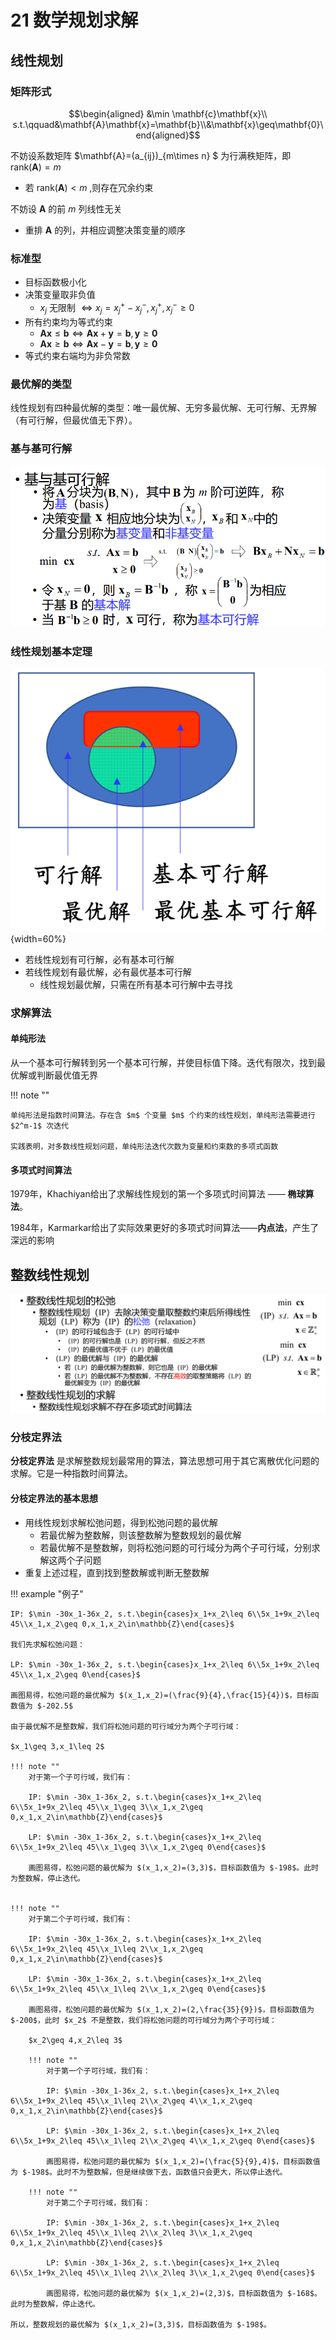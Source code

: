 # 21 数学规划求解

## 线性规划

### 矩阵形式

$$\begin{aligned}
&\min \mathbf{c}\mathbf{x}\\
s.t.\qquad&\mathbf{A}\mathbf{x}=\mathbf{b}\\&\mathbf{x}\geq\mathbf{0}\end{aligned}$$

不妨设系数矩阵 $\mathbf{A}=(a_{ij})_{m\times n} $ 为行满秩矩阵，即 $\text{rank}(\mathbf{A})=m$

- 若 $\text{rank}( \mathbf{A} ) < m$ ,则存在冗余约束 

不妨设 $\mathbf{A}$ 的前 $m$ 列线性无关

-  重排 $\mathbf{A}$ 的列，并相应调整决策变量的顺序

### 标准型

- 目标函数极小化
- 决策变量取非负值
    - $x_j$ 无限制 $\Leftrightarrow x_j=x_j^+-x_j^-,x_j^+,x_j^-\geq0$
- 所有约束均为等式约束
    - $\mathbf{A}\mathbf{x}\leq\mathbf{b}\Leftrightarrow\mathbf{A}\mathbf{x}+\mathbf{y}=\mathbf{b},\mathbf{y}\geq\mathbf{0}$
    - $\mathbf{A}\mathbf{x}\geq\mathbf{b}\Leftrightarrow\mathbf{A}\mathbf{x}-\mathbf{y}=\mathbf{b},\mathbf{y}\geq\mathbf{0}$
- 等式约束右端均为非负常数

### 最优解的类型

线性规划有四种最优解的类型：唯一最优解、无穷多最优解、无可行解、无界解（有可行解，但最优值无下界）。

### 基与基可行解

![Alt text](images/image-97.png)

### 线性规划基本定理

![Alt text](images/image-98.png){width=60%}

- 若线性规划有可行解，必有基本可行解
- 若线性规划有最优解，必有最优基本可行解
    - 线性规划最优解，只需在所有基本可行解中去寻找

### 求解算法

#### 单纯形法

从一个基本可行解转到另一个基本可行解，并使目标值下降。迭代有限次，找到最优解或判断最优值无界

!!! note ""

    单纯形法是指数时间算法。存在含 $m$ 个变量 $m$ 个约束的线性规划，单纯形法需要进行 $2^m-1$ 次迭代

    实践表明，对多数线性规划问题，单纯形法迭代次数为变量和约束数的多项式函数

#### 多项式时间算法

1979年，Khachiyan给出了求解线性规划的第一个多项式时间算法 —— **椭球算法**。

1984年，Karmarkar给出了实际效果更好的多项式时间算法——**内点法**，产生了深远的影响

## 整数线性规划

![Alt text](images/image-99.png)

### 分枝定界法

**分枝定界法** 是求解整数规划最常用的算法，算法思想可用于其它离散优化问题的求解。它是一种指数时间算法。

#### 分枝定界法的基本思想

- 用线性规划求解松弛问题，得到松弛问题的最优解
  - 若最优解为整数解，则该整数解为整数规划的最优解
  - 若最优解不是整数解，则将松弛问题的可行域分为两个子可行域，分别求解这两个子问题
- 重复上述过程，直到找到整数解或判断无整数解

!!! example "例子"

    IP: $\min -30x_1-36x_2, s.t.\begin{cases}x_1+x_2\leq 6\\5x_1+9x_2\leq 45\\x_1,x_2\geq 0,x_1,x_2\in\mathbb{Z}\end{cases}$

    我们先求解松弛问题：

    LP: $\min -30x_1-36x_2, s.t.\begin{cases}x_1+x_2\leq 6\\5x_1+9x_2\leq 45\\x_1,x_2\geq 0\end{cases}$

    画图易得，松弛问题的最优解为 $(x_1,x_2)=(\frac{9}{4},\frac{15}{4})$，目标函数值为 $-202.5$

    由于最优解不是整数解，我们将松弛问题的可行域分为两个子可行域：

    $x_1\geq 3,x_1\leq 2$

    !!! note ""
        对于第一个子可行域，我们有：

        IP: $\min -30x_1-36x_2, s.t.\begin{cases}x_1+x_2\leq 6\\5x_1+9x_2\leq 45\\x_1\geq 3\\x_1,x_2\geq 0,x_1,x_2\in\mathbb{Z}\end{cases}$

        LP: $\min -30x_1-36x_2, s.t.\begin{cases}x_1+x_2\leq 6\\5x_1+9x_2\leq 45\\x_1\geq 3\\x_1,x_2\geq 0\end{cases}$

        画图易得，松弛问题的最优解为 $(x_1,x_2)=(3,3)$，目标函数值为 $-198$。此时为整数解，停止迭代。


    !!! note ""
        对于第二个子可行域，我们有：

        IP: $\min -30x_1-36x_2, s.t.\begin{cases}x_1+x_2\leq 6\\5x_1+9x_2\leq 45\\x_1\leq 2\\x_1,x_2\geq 0,x_1,x_2\in\mathbb{Z}\end{cases}$

        LP: $\min -30x_1-36x_2, s.t.\begin{cases}x_1+x_2\leq 6\\5x_1+9x_2\leq 45\\x_1\leq 2\\x_1,x_2\geq 0\end{cases}$

        画图易得，松弛问题的最优解为 $(x_1,x_2)=(2,\frac{35}{9})$，目标函数值为 $-200$，此时 $x_2$ 不是整数，我们将松弛问题的可行域分为两个子可行域：

        $x_2\geq 4,x_2\leq 3$

        !!! note ""
            对于第一个子可行域，我们有：

            IP: $\min -30x_1-36x_2, s.t.\begin{cases}x_1+x_2\leq 6\\5x_1+9x_2\leq 45\\x_1\leq 2\\x_2\geq 4\\x_1,x_2\geq 0,x_1,x_2\in\mathbb{Z}\end{cases}$

            LP: $\min -30x_1-36x_2, s.t.\begin{cases}x_1+x_2\leq 6\\5x_1+9x_2\leq 45\\x_1\leq 2\\x_2\geq 4\\x_1,x_2\geq 0\end{cases}$

            画图易得，松弛问题的最优解为 $(x_1,x_2)=(\frac{5}{9},4)$，目标函数值为 $-198$。此时不为整数解，但是继续做下去，函数值只会更大，所以停止迭代。

        !!! note ""
            对于第二个子可行域，我们有：

            IP: $\min -30x_1-36x_2, s.t.\begin{cases}x_1+x_2\leq 6\\5x_1+9x_2\leq 45\\x_1\leq 2\\x_2\leq 3\\x_1,x_2\geq 0,x_1,x_2\in\mathbb{Z}\end{cases}$

            LP: $\min -30x_1-36x_2, s.t.\begin{cases}x_1+x_2\leq 6\\5x_1+9x_2\leq 45\\x_1\leq 2\\x_2\leq 3\\x_1,x_2\geq 0\end{cases}$

            画图易得，松弛问题的最优解为 $(x_1,x_2)=(2,3)$，目标函数值为 $-168$。此时为整数解，停止迭代。

    所以，整数规划的最优解为 $(x_1,x_2)=(3,3)$，目标函数值为 $-198$。

